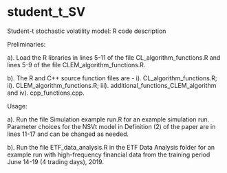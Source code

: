 # student_t_SV
Student-t stochastic volatility model: R code description

Preliminaries: 

a). Load the R libraries in lines 5-11 of the file CL_algorithm_functions.R and lines 5-9 of the file CLEM_algorithm_functions.R.

b). The R and C++ source function files are -  i). CL_algorithm_functions.R; ii). CLEM_algorithm_functions.R; iii). additional_functions_CLEM_algorithm and iv). cpp_functions.cpp.

Usage:

a). Run the file Simulation example run.R for an example simulation run. Parameter choices for the NSVt model in Definition (2) of the paper are in lines 11-17 and can be changed as needed. 


b). Run the file ETF_data_analysis.R in the ETF Data Analysis folder for an example run with high-frequency financial data from the training period June 14-19 (4 trading days), 2019. 
